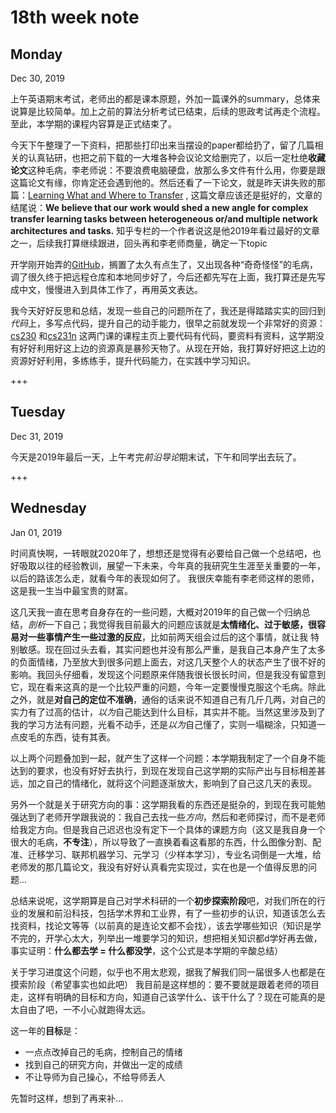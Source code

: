 # 18th week note



## Monday

Dec 30, 2019

上午英语期末考试，老师出的都是课本原题，外加一篇课外的summary，总体来说算是比较简单。加上之前的算法分析考试已结束，后续的思政考试再走个流程。至此，本学期的课程内容算是正式结束了。

今天下午整理了一下资料，把那些打印出来当摆设的paper都给扔了，留了几篇相关的认真钻研，也把之前下载的一大堆各种会议论文给删完了，以后一定杜绝**收藏论文**这种毛病，李老师说：不要浪费电脑硬盘，放那么多文件有什么用，你要是跟这篇论文有缘，你肯定还会遇到他的。然后还看了一下论文，就是昨天讲失败的那篇：[Learning What and Where to Transfer](https://arxiv.org/abs/1905.05901) , 这篇文章应该还是挺好的，文章的结尾说：**We believe that our work would shed a new angle for complex transfer learning tasks between heterogeneous or/and multiple network architectures and tasks.**  知乎专栏的一个作者说这是他2019年看过最好的文章之一，后续我打算继续跟进，回头再和李老师商量，确定一下topic

开学刚开始弄的[GitHub](https://github.com/ChurchChen)，搁置了太久有点生了，又出现各种“奇奇怪怪”的毛病，调了很久终于把远程仓库和本地同步好了，今后还都先写在上面，我打算还是先写成中文，慢慢进入到具体工作了，再用英文表达。

我今天好好反思和总结，发现一些自己的问题所在了，我还是得踏踏实实的回归到*代码*上，多写点代码，提升自己的动手能力，很早之前就发现一个非常好的资源：[cs230](https://cs230.stanford.edu/) 和[cs231n](http://vision.stanford.edu/teaching/cs231n/) 这两门课的课程主页上要代码有代码，要资料有资料，这学期没有好好利用好这上边的资源真是暴殄天物了。从现在开始，我打算好好把这上边的资源好好利用，多练练手，提升代码能力，在实践中学习知识。

+++



## Tuesday

Dec 31, 2019

今天是2019年最后一天，上午考完*前沿导论*期末试，下午和同学出去玩了。

+++



## Wednesday

Jan 01, 2019

时间真快啊，一转眼就2020年了，想想还是觉得有必要给自己做一个总结吧，也好吸取以往的经验教训，展望一下未来，今年真的我研究生生涯至关重要的一年，以后的路该怎么走，就看今年的表现如何了。 我很庆幸能有李老师这样的恩师，这是我一生当中最宝贵的财富。

这几天我一直在思考自身存在的一些问题，大概对2019年的自己做一个归纳总结，*剖析*一下自己；我觉得我目前最大的问题应该就是**太情绪化、过于敏感，很容易对一些事情产生一些过激的反应**，比如前两天组会过后的这个事情，就让我 特别敏感。现在回过头去看，其实问题也并没有那么严重，是我自己本身产生了太多的负面情绪，乃至放大到很多问题上面去，对这几天整个人的状态产生了很不好的影响。我回头仔细看，发现这个问题原来伴随我很长很长时间，但是我没有留意到它，现在看来这真的是一个比较严重的问题，今年一定要慢慢克服这个毛病。除此之外，就是**对自己的定位不准确**，通俗的话来说不知道自己有几斤几两，对自己的实力有了过高的估计，*以为*自己能达到什么目标，其实并不能。当然这里涉及到了我的学习方法有问题，光看不动手，还是*以为*自己懂了，实则一塌糊涂，只知道一点皮毛的东西，徒有其表。

以上两个问题叠加到一起，就产生了这样一个问题：本学期我制定了一个自身不能达到的要求，也没有好好去执行，到现在发现自己这学期的实际产出与目标相差甚远，加之自己的情绪化，就将这个问题逐渐放大，影响到了自己这几天的表现。

另外一个就是关于研究方向的事：这学期我看的东西还是挺杂的，到现在我可能勉强达到了老师开学跟我说的：我自己去找一些*方向*，然后和老师探讨，而不是老师给我定方向。但是我自己迟迟也没有定下一个具体的课题方向（这又是我自身一个很大的毛病，**不专注**），所以导致了一直换着看这看那的东西，什么图像分割、配准、迁移学习、联邦机器学习、元学习（少样本学习），专业名词倒是一大堆，给老师发的那几篇论文，我没有好好认真看完实现过，实在也是一个值得反思的问题... 

总结来说呢，这学期算是自己对学术科研的一个**初步探索阶段**吧，对我们所在的行业的发展和前沿科技，包括学术界和工业界，有了一些初步的认识，知道该怎么去找资料，找论文等等（以前真的是连论文都不会找），该去学哪些知识（知识是学不完的，开学心太大，列举出一堆要学习的知识，想把相关知识都d学好再去做，事实证明：**什么都去学 = 什么都没学**，这个公式是本学期的辛酸总结）

关于学习进度这个问题，似乎也不用太悲观，据我了解我们同一届很多人也都是在摸索阶段（希望事实也如此吧） 我目前是这样想的：要不要就是跟着老师的项目走，这样有明确的目标和方向，知道自己该学什么、该干什么了？现在可能真的是太自由了吧，一不小心就跑得太远。

这一年的**目标**是：

+ 一点点改掉自己的毛病，控制自己的情绪
+ 找到自己的研究方向，并做出一定的成绩
+ 不让导师为自己操心，不给导师丢人



先暂时这样，想到了再来补...